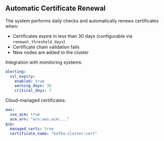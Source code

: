 ## Automatic Certificate Renewal

The system performs daily checks and automatically renews certificates when:
- Certificates expire in less than 30 days (configurable via `renewal_threshold_days`)
- Certificate chain validation fails
- New nodes are added to the cluster

Integration with monitoring systems:
```yaml
alerting:
  ssl_expiry:
    enabled: true
    warning_days: 30
    critical_days: 7
```

Cloud-managed certificates:
```yaml
aws:
  use_acm: true
  acm_arn: "arn:aws:acm:..."
gcp:
  managed_certs: true
  certificate_name: "kafka-cluster-cert"
```
